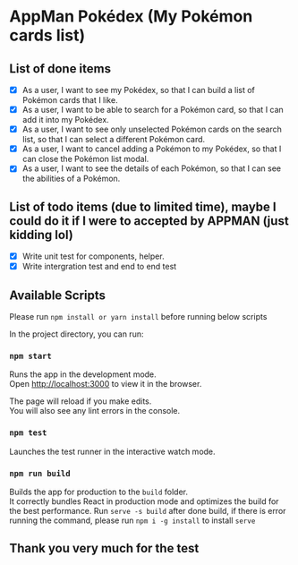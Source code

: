 # AppMan Pokédex (My Pokémon cards list)

## List of done items

- [x] As a user, I want to see my Pokédex, so that I can build a list of Pokémon cards that I like.
- [x] As a user, I want to be able to search for a Pokémon card, so that I can add it into my Pokédex.
- [x] As a user, I want to see only unselected Pokémon cards on the search list, so that I can select a different Pokémon card.
- [x] As a user, I want to cancel adding a Pokémon to my Pokédex, so that I can close the Pokémon list modal.
- [x] As a user, I want to see the details of each Pokémon, so that I can see the abilities of a Pokémon.

## List of todo items (due to limited time), maybe I could do it if I were to accepted by APPMAN (just kidding lol)
- [x] Write unit test for components, helper.
- [x] Write intergration test and end to end test

## Available Scripts

Please run `npm install or yarn install` before running below scripts

In the project directory, you can run:

### `npm start`

Runs the app in the development mode.<br>
Open [http://localhost:3000](http://localhost:3000) to view it in the browser.

The page will reload if you make edits.<br>
You will also see any lint errors in the console.

### `npm test`

Launches the test runner in the interactive watch mode.<br>

### `npm run build`

Builds the app for production to the `build` folder.<br>
It correctly bundles React in production mode and optimizes the build for the best performance.
Run `serve -s build` after done build, if there is error running the command, please run `npm i -g install` to install `serve`

## Thank you very much for the test
